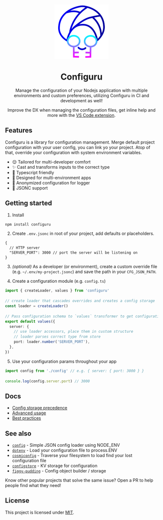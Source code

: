 <div align="center">

![](logo.png)

<h1>Configuru</h1>

Manage the configuration of your Nodejs application with multiple environments and custom preferences, utilizing Configuru in CI and development as well!

Improve the DX when managing the configuration files, get inline help and more with the [VS Code extension](https://github.com/AckeeCZ/configuru-extension).

</div>

## Features

Configuru is a library for configuration management. Merge default project configuration with your user config, you can link yo your project. Atop of that, override your configuration with system environment variables.

- :relieved: Tailored for multi-developer comfort
- :sparkles: Cast and transforms inputs to the correct type
- :blue_heart: Typescript friendly
- :muscle: Designed for multi-environment apps
- :see_no_evil: Anonymized configuration for logger
- 💬 JSONC support

## Getting started

1. Install

```bash
npm install configuru
```

2. Create `.env.jsonc` in root of your project, add defaults or placeholders.

```jsonc
{
  // HTTP server
  "SERVER_PORT": 3000 // port the server will be listening on
}
```

3. _(optional)_ As a developer (or environment), create a custom override file (e.g. `~/.env/my-project.jsonc`) and save the path in your `CFG_JSON_PATH`.

4. Create a configuration module (e.g. `config.ts`)

```typescript
import { createLoader, values } from 'configuru'

// create loader that cascades overrides and creates a config storage
const loader = createLoader()

// Pass configuration schema to `values` transformer to get configuration
export default values({
  server: {
    // use loader accessors, place them in custom structure
    // loader parses correct type from store
    port: loader.number('SERVER_PORT'),
  },
})
```

5. Use your configuration params throughout your app

```typescript
import config from './config' // e.g. { server: { port: 3000 } }

console.log(config.server.port) // 3000
```

## Docs

- [Config storage precedence](./wiki/storage-precedence.md)
- [Advanced usage](./wiki/advanced-usage.md)
- [Best practices](./wiki/best-practices.md)

## See also

- [`config`](https://www.npmjs.com/package/config) - Simple JSON config loader using NODE_ENV
- [`dotenv`](https://www.npmjs.com/package/dotenv) - Load your configuration file to process.ENV
- [`cosmiconfig`](https://www.npmjs.com/package/cosmiconfig) - Traverse your filesystem to load find your lost configuration file
- [`configstore`](https://www.npmjs.com/package/configstore) - KV storage for configuration
- [`figgy-pudding`](https://www.npmjs.com/package/figgy-pudding) - Config object builder / storage

Know other popular projects that solve the same issue? Open a PR to help people find what they need!

## License

This project is licensed under [MIT](./LICENSE).

